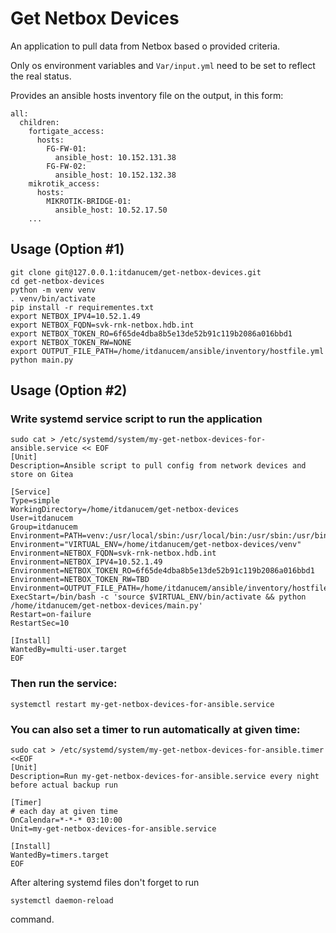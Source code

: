 # Get Netbox Devices
An application to pull data from Netbox based o provided criteria.

Only os environment variables and `Var/input.yml` need to be set to reflect the real status.

Provides an ansible hosts inventory file on the output, in this form:
```
all:
  children:
    fortigate_access:
      hosts:
        FG-FW-01:
          ansible_host: 10.152.131.38
        FG-FW-02:
          ansible_host: 10.152.132.38
    mikrotik_access:
      hosts:
        MIKROTIK-BRIDGE-01:
          ansible_host: 10.52.17.50
    ...         
```

## Usage (Option #1)
```
git clone git@127.0.0.1:itdanucem/get-netbox-devices.git
cd get-netbox-devices
python -m venv venv
. venv/bin/activate
pip install -r requirementes.txt
export NETBOX_IPV4=10.52.1.49
export NETBOX_FQDN=svk-rnk-netbox.hdb.int
export NETBOX_TOKEN_RO=6f65de4dba8b5e13de52b91c119b2086a016bbd1
export NETBOX_TOKEN_RW=NONE
export OUTPUT_FILE_PATH=/home/itdanucem/ansible/inventory/hostfile.yml
python main.py
```

## Usage (Option #2)
### Write systemd service script to run the application
```
sudo cat > /etc/systemd/system/my-get-netbox-devices-for-ansible.service << EOF
[Unit]
Description=Ansible script to pull config from network devices and store on Gitea

[Service]
Type=simple
WorkingDirectory=/home/itdanucem/get-netbox-devices
User=itdanucem
Group=itdanucem
Environment=PATH=venv:/usr/local/sbin:/usr/local/bin:/usr/sbin:/usr/bin:/sbin:/bin
Environment="VIRTUAL_ENV=/home/itdanucem/get-netbox-devices/venv"
Environment=NETBOX_FQDN=svk-rnk-netbox.hdb.int
Environment=NETBOX_IPV4=10.52.1.49
Environment=NETBOX_TOKEN_RO=6f65de4dba8b5e13de52b91c119b2086a016bbd1
Environment=NETBOX_TOKEN_RW=TBD
Environment=OUTPUT_FILE_PATH=/home/itdanucem/ansible/inventory/hostfile.yml
ExecStart=/bin/bash -c 'source $VIRTUAL_ENV/bin/activate && python /home/itdanucem/get-netbox-devices/main.py'
Restart=on-failure
RestartSec=10

[Install]
WantedBy=multi-user.target
EOF
```
### Then run the service:
```
systemctl restart my-get-netbox-devices-for-ansible.service
```
### You can also set a timer to run automatically at given time:
```
sudo cat > /etc/systemd/system/my-get-netbox-devices-for-ansible.timer <<EOF
[Unit]
Description=Run my-get-netbox-devices-for-ansible.service every night before actual backup run

[Timer]
# each day at given time
OnCalendar=*-*-* 03:10:00
Unit=my-get-netbox-devices-for-ansible.service

[Install]
WantedBy=timers.target
EOF
```
After altering systemd files don't forget to run
```
systemctl daemon-reload
```
command.